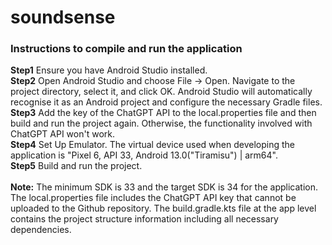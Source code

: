 # soundsense

### Instructions to compile and run the application
**Step1** Ensure you have Android Studio installed.<br>
**Step2** Open Android Studio and choose File -> Open. Navigate to the project directory, select it, and click OK. Android Studio will automatically recognise it as an Android project and configure the necessary Gradle files.<br>
**Step3** Add the key of the ChatGPT API to the local.properties file and then build and run the project again. Otherwise, the functionality involved with ChatGPT API won't work.<br>
**Step4** Set Up Emulator. The virtual device used when developing the application is "Pixel 6, API 33, Android 13.0("Tiramisu") | arm64".<br>
**Step5** Build and run the project.<br><br>
**Note:** The minimum SDK is 33 and the target SDK is 34 for the application. The local.properties file includes the ChatGPT API key that cannot be uploaded to the Github repository. The build.gradle.kts file at the app level contains the project structure information including all necessary dependencies.
